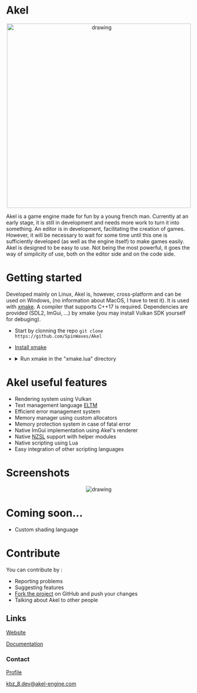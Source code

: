 # Akel
<p align="center">
    <img src="https://raw.githubusercontent.com/SpinWaves/Akel/main/Resources/assets/logo.png" alt="drawing" width="500"/>
</p>

Akel is a game engine made for fun by a young french man.
Currently at an early stage, it is still in development and needs more work to turn it into something.
An editor is in development, facilitating the creation of games. However, it will be necessary to wait for some time until this one is sufficiently developed (as well as the engine itself) to make games easily.
Akel is designed to be easy to use. Not being the most powerful, it goes the way of simplicity of use, both on the editor side and on the code side.

# Getting started
Developed mainly on Linux, Akel is, however, cross-platform and can be used on Windows, (no information about MacOS, I have to test it). It is used with [xmake](https://xmake.io/#/). A compiler that supports C++17 is required. Dependencies are provided (SDL2, ImGui, ...) by xmake (you may install Vulkan SDK yourself for debuging).

* Start by clonning the repo `git clone https://github.com/SpinWaves/Akel`
* [Install xmake](https://xmake.io/#/guide/installation)
* <details> <summary>Run xmake in the "xmake.lua" directory</summary>
  By default xmake will only build Akel. If you want to build Akel Studio or one of the demos you can run xmake as follows :

  Demo | Command
  ---- | -------
  Akel Studio | `xmake build Akel_Studio`
  Rectangle | `xmake build RectDemo`
  Cube | `xmake build CubeDemo`
  Skybox | `xmake build SkyDemo`
  Model | `xmake build ModelDemo`
  Scripting | `xmake build ScriptDemo`
  </details>

# Akel useful features
* Rendering system using Vulkan
* Text management language [ELTM](https://github.com/SpinWaves/Akel/tree/main/Akel/include/Modules/ELTM)
* Efficient error management system
* Memory manager using custom allocators
* Memory protection system in case of fatal error
* Native ImGui implementation using Akel's renderer
* Native [NZSL](https://github.com/NazaraEngine/ShaderLang) support with helper modules
* Native scripting using Lua
* Easy integration of other scripting languages

# Screenshots

<p align="center">
    <img src="https://raw.githubusercontent.com/SpinWaves/Akel/main/Resources/assets/apollo_lem.gif" alt="drawing"/>
</p>

# Coming soon...
* Custom shading language

# Contribute
You can contribute by :
* Reporting problems
* Suggesting features
* [Fork the project](https://github.com/SpinWaves/Akel/fork) on GitHub and push your changes
* Talking about Akel to other people

## Links
[Website](https://akel-engine.com)

[Documentation](https://doc.akel-engine.com)

### Contact
[Profile](https://solo.to/kbz_8)

kbz_8.dev@akel-engine.com
